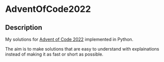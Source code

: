 # AdventOfCode2022

## Description 
My solutions for [Advent of Code 2022](https://adventofcode.com/2022) implemented in Python.

The aim is to make solutions that are easy to understand with explainations instead of making it as fast or short as possible. 
